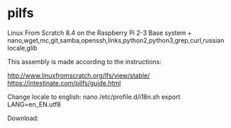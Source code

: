 # pilfs
Linux From Scratch 8.4 on the Raspberry Pi 2-3
Base system + nano,wget,mc,git,samba,openssh,links,python2,python3,grep,curl,russian locale,glib

This assembly is made according to the instructions:

http://www.linuxfromscratch.org/lfs/view/stable/
https://intestinate.com/pilfs/guide.html

Change locale to english:
nano /etc/profile.d/i18n.sh
export LANG=en_EN.utf8

Download:
